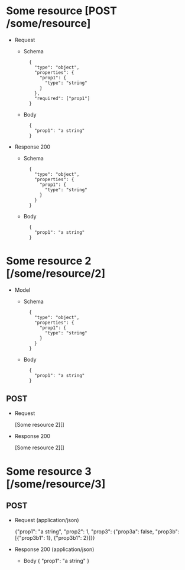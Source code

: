 # Some resource [POST /some/resource]

+ Request

    + Schema

            {
              "type": "object",
              "properties": {
                "prop1": {
                  "type": "string"
                }
              },
              "required": ["prop1"]
            }

    + Body

            {
              "prop1": "a string"
            }

+ Response 200

    + Schema

            {
              "type": "object",
              "properties": {
                "prop1": {
                  "type": "string"
                }
              }
            }

    + Body

            {
              "prop1": "a string"
            }

# Some resource 2 [/some/resource/2]

+ Model

    + Schema

            {
              "type": "object",
              "properties": {
                "prop1": {
                  "type": "string"
                }
              }
            }

    + Body

            {
              "prop1": "a string"
            }

## POST

+ Request

    [Some resource 2][]

+ Response 200

    [Some resource 2][]

# Some resource 3 [/some/resource/3]

## POST

+ Request (application/json)

    {"prop1": "a string", "prop2": 1, "prop3": {"prop3a": false, "prop3b": [{"prop3b1": 1}, {"prop3b1": 2}]}}

+ Response 200 (application/json)

    + Body
            {
              "prop1": "a string"
            }
      

